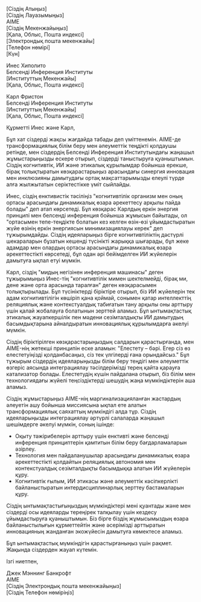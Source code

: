 [Сіздің Атыңыз]  
[Сіздің Лауазымыңыз]  
AIME  
[Сіздің Мекенжайыңыз]  
[Қала, Облыс, Пошта индексі]  
[Электрондық пошта мекенжайы]  
[Телефон нөмірі]  
[Күн]  

Инес Хиполито  
Белсенді Инференция Институты  
[Институттың Мекенжайы]  
[Қала, Облыс, Пошта индексі]  

Карл Фристон  
Белсенді Инференция Институты  
[Институттың Мекенжайы]  
[Қала, Облыс, Пошта индексі]  

Құрметті Инес және Карл,

Бұл хат сіздерді жақсы жағдайда табады деп үміттенемін. AIME-де трансформациялық білім беру мен әлеуметтік теңдікті қолдаушы ретінде, мен сіздердің Белсенді Инференция Институтындағы жаңашыл жұмыстарыңызды ескере отырып, сіздерді таныстыруға қуаныштымын. Сіздің когнитивтік, ИИ және этикалық құрылымдар бойынша ерекше, бірақ толықтыратын көзқарастарыңыз арасындағы синергия инновация мен инклюзияны дамытудағы ортақ мақсаттарымызды елеулі түрде алға жылжытатын серіктестікке үміт сыйлайды.

Инес, сіздің енктивистік тәсіліңіз "когнитивтілік организм мен оның ортасы арасындағы динамикалық өзара әрекеттесу арқылы пайда болады" деп атап көрсетеді. Бұл көзқарас Карлдың еркін энергия принципі мен белсенді инференция бойынша жұмысын байытады, ол "ортасымен тепе-теңдікте болатын кез келген өзін-өзі ұйымдастыратын жүйе өзінің еркін энергиясын минимизациялауы керек" деп тұжырымдайды. Сіздің идеяларыңыз бірге когнитивтіліктің дәстүрлі шекараларын бұзатын кешенді түсінікті жарыққа шығарады, бұл жеке адамдар мен олардың ортасы арасындағы динамикалық өзара әрекеттестікті көрсетеді, бұл одан әрі бейімделген ИИ жүйелерін дамытуға ықпал етуі мүмкін.

Карл, сіздің "мидың негізінен инференция машинасы" деген тұжырымыңыз Инес-тің "когнитивтілік мимен шектелмейді, бірақ ми, дене және орта арасында таралған" деген көзқарасымен толықтырылады. Бұл түсініктерді біріктіре отырып, біз ИИ жүйелерін тек адам когнитивтілігін көшіріп қана қоймай, сонымен қатар интеллекттің реляциялық және контекстуалдық табиғатын тану арқылы оны арттыру үшін қалай жобалауға болатынын зерттей аламыз. Бұл ынтымақтастық этикалық жауапкершілік пен мәдени сезімталдықты ИИ дамытудың басымдықтарына айналдыратын инновациялық құрылымдарға әкелуі мүмкін.

Сіздің біріктірілген көзқарастарыңыздың салдарын қарастырғанда, мен AIME-нің жетекші принципін еске аламын: "Елестету – бәрі. Егер сіз өз елестетуіңізді қолданбасаңыз, сіз тек үлгілерді ғана орындайсыз." Бұл тұжырым сіздердің идеяларыңызды білім беру теңдігі мен әлеуметтік өзгеріс аясында интеграциялау тәсілдерімізді терең қайта қарауға катализатор болады. Елестетудің күшін пайдалана отырып, біз білім мен технологиядағы жүйелі теңсіздіктерді шешудің жаңа мүмкіндіктерін аша аламыз.

Сіздің жұмыстарыңыз AIME-нің маргинализацияланған жастардың әлеуетін ашу бойынша миссиясына ықпал ете алатын трансформациялық саяхаттың мүмкіндігі алда тұр. Сіздің идеяларыңызды интеграциялау әртүрлі салаларда жаңашыл шешімдерге әкелуі мүмкін, соның ішінде:

- Оқыту тәжірибелерін арттыру үшін енктивті және белсенді инференция принциптерін қамтитын білім беру бағдарламаларын әзірлеу.
- Технология мен пайдаланушылар арасындағы динамикалық өзара әрекеттестікті қолдайтын реляциялық автономия мен контекстуалдық сезімталдықты басымдыққа алатын ИИ жүйелерін құру.
- Когнитивтік ғылым, ИИ этикасы және әлеуметтік кәсіпкерлікті байланыстыратын интердисциплинарлық зерттеу бастамаларын құру.

Сіздің ынтымақтастығыңыздың мүмкіндіктері мені қуантады және мен сіздерді осы идеяларды тереңірек талқылау үшін кездесу ұйымдастыруға қуаныштымын. Біз бірге біздің жұмысымыздың өзара байланыстылығын құрметтейтін және әсерімізді арттыратын инновацияның жанданған экожүйесін дамытуға көмектесе аламыз.

Бұл ынтымақтастық мүмкіндігін қарастырғаныңыз үшін рақмет. Жақында сіздерден жауап күтемін.

Ізгі ниетпен,

Джек Мэннинг Банкрофт  
AIME  
[Сіздің Электрондық пошта мекенжайыңыз]  
[Сіздің Телефон нөміріңіз]